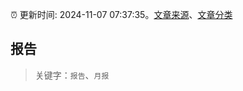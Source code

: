:alarm_clock: 更新时间: 2024-11-07 07:37:35。[文章来源](/README.md)、[文章分类](/TAGS.md)

## 报告


> 关键字：`报告`、`月报`



